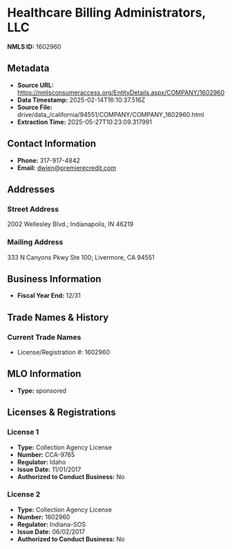 # Healthcare Billing Administrators, LLC

**NMLS ID:** 1602960

## Metadata
- **Source URL:** https://nmlsconsumeraccess.org/EntityDetails.aspx/COMPANY/1602960
- **Data Timestamp:** 2025-02-14T16:10:37.516Z
- **Source File:** drive/data_/california/94551/COMPANY/COMPANY_1602960.html
- **Extraction Time:** 2025-05-27T10:23:09.317991

## Contact Information
- **Phone:** 317-917-4842
- **Email:** dwien@premierecredit.com

## Addresses
### Street Address
2002 Wellesley Blvd.; Indianapolis, IN 46219

### Mailing Address
333 N Canyons Pkwy Ste 100; Livermore, CA 94551

## Business Information
- **Fiscal Year End:** 12/31

## Trade Names & History
### Current Trade Names
- License/Registration #: 1602960

## MLO Information
- **Type:** sponsored

## Licenses & Registrations

### License 1
- **Type:** Collection Agency License
- **Number:** CCA-9765
- **Regulator:** Idaho
- **Issue Date:** 11/01/2017
- **Authorized to Conduct Business:** No

### License 2
- **Type:** Collection Agency License
- **Number:** 1602960
- **Regulator:** Indiana-SOS
- **Issue Date:** 06/02/2017
- **Authorized to Conduct Business:** No

